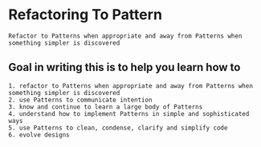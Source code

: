 # Refactoring To Pattern
	Refactor to Patterns when appropriate and away from Patterns when something simpler is discovered
## Goal in writing this is to help you learn how to
    1. refactor to Patterns when appropriate and away from Patterns when something simpler is discovered
    2. use Patterns to communicate intention
    3. know and continue to learn a large body of Patterns
    4. understand how to implement Patterns in simple and sophisticated ways
    5. use Patterns to clean, condense, clarify and simplify code
    6. evolve designs
